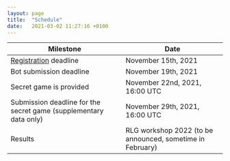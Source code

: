 ```yaml
---
layout: page
title:  "Schedule"
date:   2021-03-02 11:27:16 +0100
---
```


| Milestone                                   | Date
| ------------------------------------------- | ------------------------------------
| <a style="text-decoration: underline" href="https://docs.google.com/forms/d/e/1FAIpQLSd141xBiw-CPueGMscJr6-zsDCusKJ3W2iZx8zNTfsp-mWYAg/viewform?fbzx=7166880982219528399">Registration</a> deadline                       | November 15th, 2021    
| Bot submission deadline                     | November 19th, 2021    
| Secret game is provided                     | November 22nd, 2021, 16:00 UTC    
| Submission deadline for the secret game (supplementary data only)    | November 29th, 2021, 16:00 UTC    
| Results                                     | RLG workshop 2022 (to be announced, sometime in February)
